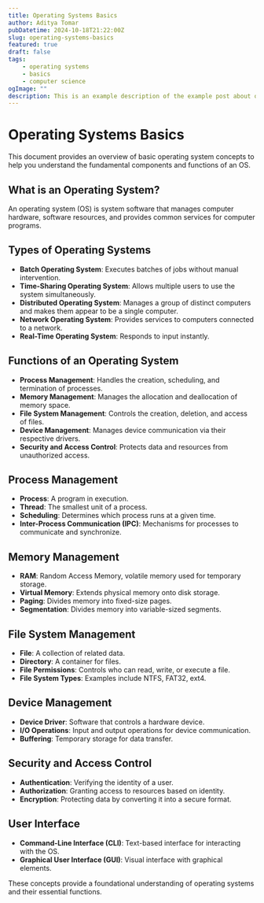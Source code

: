 ```yaml
---
title: Operating Systems Basics
author: Aditya Tomar
pubDatetime: 2024-10-18T21:22:00Z
slug: operating-systems-basics
featured: true
draft: false
tags:
    - operating systems
    - basics
    - computer science
ogImage: ""
description: This is an example description of the example post about operating systems basics.
---
```


# Operating Systems Basics

This document provides an overview of basic operating system concepts to help you understand the fundamental components and functions of an OS.

## What is an Operating System?
An operating system (OS) is system software that manages computer hardware, software resources, and provides common services for computer programs.

## Types of Operating Systems
- **Batch Operating System**: Executes batches of jobs without manual intervention.
- **Time-Sharing Operating System**: Allows multiple users to use the system simultaneously.
- **Distributed Operating System**: Manages a group of distinct computers and makes them appear to be a single computer.
- **Network Operating System**: Provides services to computers connected to a network.
- **Real-Time Operating System**: Responds to input instantly.

## Functions of an Operating System
- **Process Management**: Handles the creation, scheduling, and termination of processes.
- **Memory Management**: Manages the allocation and deallocation of memory space.
- **File System Management**: Controls the creation, deletion, and access of files.
- **Device Management**: Manages device communication via their respective drivers.
- **Security and Access Control**: Protects data and resources from unauthorized access.

## Process Management
- **Process**: A program in execution.
- **Thread**: The smallest unit of a process.
- **Scheduling**: Determines which process runs at a given time.
- **Inter-Process Communication (IPC)**: Mechanisms for processes to communicate and synchronize.

## Memory Management
- **RAM**: Random Access Memory, volatile memory used for temporary storage.
- **Virtual Memory**: Extends physical memory onto disk storage.
- **Paging**: Divides memory into fixed-size pages.
- **Segmentation**: Divides memory into variable-sized segments.

## File System Management
- **File**: A collection of related data.
- **Directory**: A container for files.
- **File Permissions**: Controls who can read, write, or execute a file.
- **File System Types**: Examples include NTFS, FAT32, ext4.

## Device Management
- **Device Driver**: Software that controls a hardware device.
- **I/O Operations**: Input and output operations for device communication.
- **Buffering**: Temporary storage for data transfer.

## Security and Access Control
- **Authentication**: Verifying the identity of a user.
- **Authorization**: Granting access to resources based on identity.
- **Encryption**: Protecting data by converting it into a secure format.

## User Interface
- **Command-Line Interface (CLI)**: Text-based interface for interacting with the OS.
- **Graphical User Interface (GUI)**: Visual interface with graphical elements.

These concepts provide a foundational understanding of operating systems and their essential functions.

